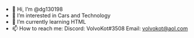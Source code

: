 - 👋 Hi, I’m @dg130198
- 👀 I’m interested in Cars and Technology
- 🌱 I’m currently learning HTML
- 📫 How to reach me: Discord: VolvoKot#3508 Email: volvokot@aol.com 

<!---
dg130198/dg130198 is a ✨ special ✨ repository because its `README.md` (this file) appears on your GitHub profile.
You can click the Preview link to take a look at your changes.
--->
